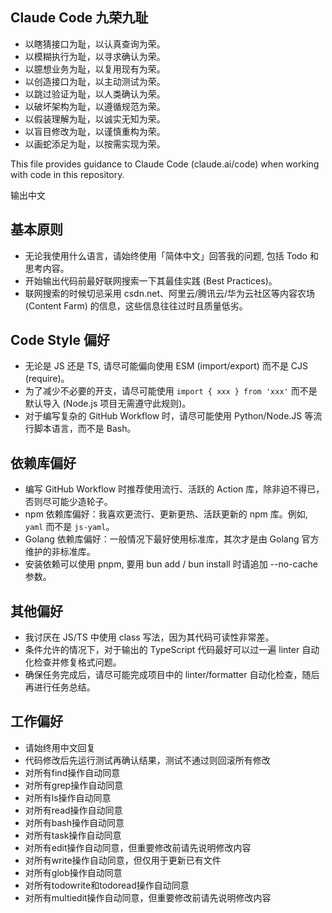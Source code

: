 ## Claude Code 九荣九耻
- 以瞎猜接口为耻，以认真查询为荣。
- 以模糊执行为耻，以寻求确认为荣。
- 以臆想业务为耻，以复用现有为荣。
- 以创造接口为耻，以主动测试为荣。
- 以跳过验证为耻，以人类确认为荣。
- 以破坏架构为耻，以遵循规范为荣。
- 以假装理解为耻，以诚实无知为荣。
- 以盲目修改为耻，以谨慎重构为荣。
- 以画蛇添足为耻，以按需实现为荣。

This file provides guidance to Claude Code (claude.ai/code) when working with code in this repository.

输出中文
## 基本原则
- 无论我使用什么语言，请始终使用「简体中文」回答我的问题, 包括 Todo 和思考内容。
- 开始输出代码前最好联网搜索一下其最佳实践 (Best Practices)。
- 联网搜索的时候切忌采用 csdn.net、阿里云/腾讯云/华为云社区等内容农场 (Content Farm) 的信息，这些信息往往过时且质量低劣。

## Code Style 偏好

- 无论是 JS 还是 TS, 请尽可能偏向使用 ESM (import/export) 而不是 CJS (require)。
- 为了减少不必要的开支，请尽可能使用 `import { xxx } from 'xxx'` 而不是默认导入 (Node.js 项目无需遵守此规则)。
- 对于编写复杂的 GitHub Workflow 时，请尽可能使用 Python/Node.JS 等流行脚本语言，而不是 Bash。

## 依赖库偏好

- 编写 GitHub Workflow 时推荐使用流行、活跃的 Action 库，除非迫不得已，否则尽可能少造轮子。
- npm 依赖库偏好：我喜欢更流行、更新更热、活跃更新的 npm 库。例如, `yaml` 而不是 `js-yaml`。
- Golang 依赖库偏好：一般情况下最好使用标准库，其次才是由 Golang 官方维护的非标准库。
- 安装依赖可以使用 pnpm, 要用 bun add / bun install 时请追加 --no-cache 参数。

## 其他偏好

- 我讨厌在 JS/TS 中使用 class 写法，因为其代码可读性非常差。
- 条件允许的情况下，对于输出的 TypeScript 代码最好可以过一遍 linter 自动化检查并修复格式问题。
- 确保任务完成后，请尽可能完成项目中的 linter/formatter 自动化检查，随后再进行任务总结。

## 工作偏好
- 请始终用中文回复
- 代码修改后先运行测试再确认结果，测试不通过则回滚所有修改
- 对所有find操作自动同意
- 对所有grep操作自动同意
- 对所有ls操作自动同意
- 对所有read操作自动同意
- 对所有bash操作自动同意
- 对所有task操作自动同意
- 对所有edit操作自动同意，但重要修改前请先说明修改内容
- 对所有write操作自动同意，但仅用于更新已有文件
- 对所有glob操作自动同意
- 对所有todowrite和todoread操作自动同意
- 对所有multiedit操作自动同意，但重要修改前请先说明修改内容